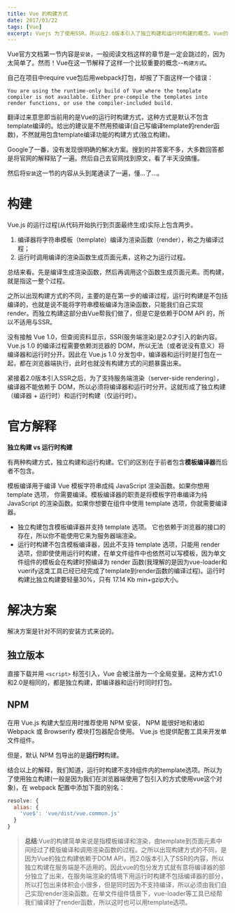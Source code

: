 ```yaml
---
title: Vue 的构建方式
date: 2017/03/22
tags: [Vue]
excerpt: Vuejs 为了使用SSR，所以在2.0版本引入了独立构建和运行时构建的概念。Vue的不同引入方式决定了构建方式的不同。
---
```


Vue官方文档第一节内容是`安装`，一般阅读文档这样的章节是一定会跳过的，因为太简单了。然而！Vue在这一节解释了这样一个比较重要的概念--`构建方式`。

自己在项目中require vue包后用webpack打包，却报了下面这样一个错误：

`You are using the runtime-only build of Vue where the template compiler is not available. Either pre-compile the templates into render functions, or use the compiler-included build. `

翻译过来意思即当前用的是Vue的运行时构建方式，这种方式是默认不包含template编译的。给出的建议是不然用预编译(自己写编译template的render函数)，不然就用包含template编译功能的构建方式(独立构建)。

Google了一番，没有发现很明确的解决方案。搜到的并答案不多，大多数回答都是将官网的解释贴了一遍。然后自己去官网找到原文，看了半天没搞懂。

然后将`安装`这一节的内容从头到尾通读了一遍，懂...了...。

# 构建

Vue.js 的运行过程(从代码开始执行到页面最终生成)实际上包含两步。
1. 编译器将字符串模板（template）编译为渲染函数（render），称之为编译过程；
2. 运行时调用编译的渲染函数生成页面元素，这称之为运行过程。

总结来看。先是编译生成渲染函数，然后再调用这个函数生成页面元素。而构建，就是指这一整个过程。

之所以出现构建方式的不同，主要的是在第一步的编译过程，运行时构建是不包括编译的，也就是说不能将字符串模板编译为渲染函数，只能我们自己实现render。而独立构建这部分由Vue帮我们做了，但是它是依赖于DOM API 的，所以不适用与SSR。

没有接触 Vue 1.0，但查阅资料显示，SSR(服务端渲染)是2.0才引入的新内容。 Vue.js 1.0 的编译过程需要依赖浏览器的 DOM，所以无法（或者说没有意义）将编译器和运行时分开。因此在 Vue.js 1.0 分发包中，编译器和运行时是打包在一起，都在浏览器端执行，此时也就没有构建方式的问题暴露出来。

紧接着2.0版本引入SSR之后，为了支持服务端渲染（server-side rendering），编译器不能依赖于 DOM，所以必须将编译器和运行时分开。这就形成了独立构建（编译器 + 运行时）和运行时构建（仅运行时）。

# 官方解释

**独立构建 vs 运行时构建**

有两种构建方式，独立构建和运行构建。它们的区别在于前者包含**模板编译器**而后者不包含。

模板编译用于编译 Vue 模板字符串成纯 JavaScript 渲染函数。如果你想用 template 选项， 你需要编译。模板编译器的职责是将模板字符串编译为纯 JavaScript 的渲染函数。如果你想要在组件中使用 template 选项，你就需要编译器。

- 独立构建包含模板编译器并支持 template 选项。 它也依赖于浏览器的接口的存在，所以你不能使用它来为服务器端渲染。
- 运行时构建不包含模板编译器，因此不支持 template 选项，只能用 render 选项，但即使使用运行时构建，在单文件组件中也依然可以写模板，因为单文件组件的模板会在构建时预编译为 render 函数(我理解的是因为vue-loader和vuerify这类工具已经已经完成了template到render函数的编译过程)。运行时构建比独立构建要轻量30%，只有 17.14 Kb min+gzip大小。

# 解决方案

解决方案是针对不同的安装方式来说的。

## 独立版本

直接下载并用 `<script>` 标签引入，Vue 会被注册为一个全局变量。这种方式1.0和2.0是相同的，都是独立构建，即编译器和运行时同时打包。

## NPM

在用 Vue.js 构建大型应用时推荐使用 NPM 安装， NPM 能很好地和诸如 Webpack 或 Browserify 模块打包器配合使用。 Vue.js 也提供配套工具来开发单文件组件。

但是，默认 NPM 包导出的是**运行时**构建。

结合以上的解释，我们知道，运行时构建不支持组件内的template选项。所以为了使用独立构建(一般是因为我们在浏览器端使用了包引入的方式使用vue这个对象)，在 webpack 配置中添加下面的别名：

```js
resolve: {
  alias: {
    'vue$': 'vue/dist/vue.common.js'
  }
}
```

> **总结**:Vue的构建简单来说是指模板编译和渲染，由template到页面元素中间经过了模版编译和调用渲染函数的过程。之所以出现构建方式的不同，是因为Vue的独立构建依赖于DOM API，而2.0版本引入了SSR的内容，所以独立构建在服务端是不适用的。因此vue的包分发方式就有意将编译器的部分独立了出来，在服务端渲染的情境下用运行时构建不包括编译器的部分，所以打包出来体积会小很多，但是同时因为不支持编译，所以必须由我们自己实现render渲染函数。在单文件组件情景下，vue-loader等工具已经帮我们编译好了render函数，所以这时也可以用template选项。

